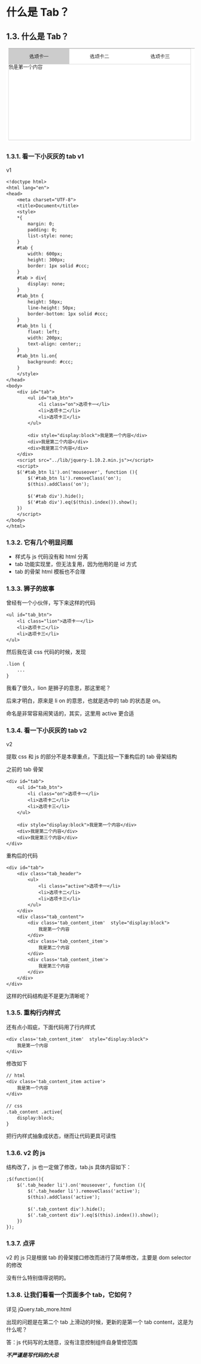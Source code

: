 # 什么是 Tab？

## 1.3\. 什么是 Tab？

![](img/tab.gif)

### 1.3.1\. 看一下小灰灰的 tab v1

v1

```
<!doctype html>
<html lang="en">
<head>
    <meta charset="UTF-8">
    <title>Document</title>
    <style>
    *{
        margin: 0; 
        padding: 0;
        list-style: none;
    }
    #tab {
        width: 600px;
        height: 300px;
        border: 1px solid #ccc;
    }
    #tab > div{
        display: none;
    }
    #tab_btn {
        height: 50px;
        line-height: 50px;
        border-bottom: 1px solid #ccc;
    }
    #tab_btn li {
        float: left;
        width: 200px;
        text-align: center;;
    }
    #tab_btn li.on{
        background: #ccc;
    }
    </style>
</head>
<body>
    <div id="tab">
        <ul id="tab_btn">
            <li class="on">选项卡一</li>
            <li>选项卡二</li>
            <li>选项卡三</li>
        </ul>

        <div style="display:block">我是第一个内容</div>
        <div>我是第二个内容</div>
        <div>我是第三个内容</div>
    </div>
    <script src="../lib/jquery-1.10.2.min.js"></script>
    <script>
    $('#tab_btn li').on('mouseover', function (){
        $('#tab_btn li').removeClass('on');
        $(this).addClass('on');

        $('#tab div').hide();
        $('#tab div').eq($(this).index()).show();
    })
    </script>
</body>
</html> 
```

### 1.3.2\. 它有几个明显问题

*   样式与 js 代码没有和 html 分离
*   tab 功能实现里，但无法复用，因为他用的是 id 方式
*   tab 的骨架 html 模板也不合理

### 1.3.3\. 狮子的故事

曾经有一个小伙伴，写下来这样的代码

```
<ul id="tab_btn">
    <li class="lion">选项卡一</li>
    <li>选项卡二</li>
    <li>选项卡三</li>
</ul> 
```

然后我在读 css 代码的时候，发现

```
.lion {
    ...
} 
```

我看了很久，lion 是狮子的意思，那这里呢？

后来才明白，原来是 li on 的意思，也就是选中的 tab 的状态是 on。

命名是非常容易闹笑话的，其实，这里用 active 更合适

### 1.3.4\. 看一下小灰灰的 tab v2

v2

提取 css 和 js 的部分不是本章重点，下面比较一下重构后的 tab 骨架结构

之前的 tab 骨架

```
<div id="tab">
    <ul id="tab_btn">
        <li class="on">选项卡一</li>
        <li>选项卡二</li>
        <li>选项卡三</li>
    </ul>

    <div style="display:block">我是第一个内容</div>
    <div>我是第二个内容</div>
    <div>我是第三个内容</div>
</div> 
```

重构后的代码

```
<div id="tab">
    <div class="tab_header">
        <ul>
            <li class="active">选项卡一</li>
            <li>选项卡二</li>
            <li>选项卡三</li>
        </ul>
    </div>
    <div class="tab_content">
        <div class='tab_content_item'  style="display:block">
            我是第一个内容
        </div>
        <div class='tab_content_item'>
            我是第二个内容
        </div>
        <div class='tab_content_item'>
            我是第三个内容
        </div>
    </div>
</div> 
```

这样的代码结构是不是更为清晰呢？

### 1.3.5\. 重构行内样式

还有点小瑕疵，下面代码用了行内样式

```
<div class='tab_content_item'  style="display:block">
    我是第一个内容
</div> 
```

修改如下

```
// html
<div class='tab_content_item active'>
    我是第一个内容
</div>

// css
.tab_content .active{
    display:block;
} 
```

把行内样式抽象成状态，继而让代码更具可读性

### 1.3.6\. v2 的 js

结构改了，js 也一定做了修改，tab.js 具体内容如下：

```
;$(function(){
    $('.tab_header li').on('mouseover', function (){
        $('.tab_header li').removeClass('active');
        $(this).addClass('active');

        $('.tab_content div').hide();
        $('.tab_content div').eq($(this).index()).show();
    })
}); 
```

### 1.3.7\. 点评

v2 的 js 只是根据 tab 的骨架接口修改而进行了简单修改，主要是 dom selector 的修改

没有什么特别值得说明的。

### 1.3.8\. 让我们看看一个页面多个 tab，它如何？

详见 jQuery.tab_more.html

出现的问题是在第二个 tab 上滑动的时候，更新的是第一个 tab content，这是为什么呢？

答：js 代码写的太随意，没有注意控制组件自身管控范围

***不严谨是写代码的大忌***